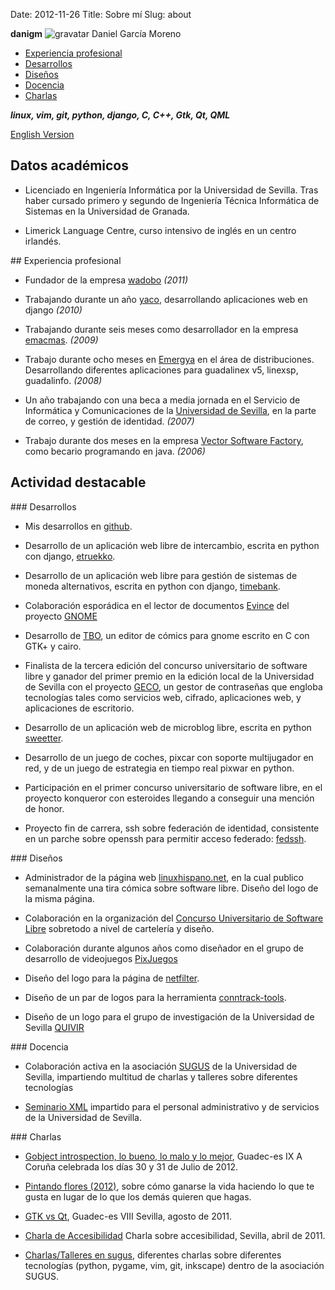 Date: 2012-11-26
Title: Sobre mí
Slug: about

<div class="gravatar post-info">
    <strong>danigm</strong>
    <img src="http://www.gravatar.com/avatar/8da96af78e0089d6d970bf3760b0e724?s=190" alt="gravatar"/>
    Daniel García Moreno
</div>

* [Experiencia profesional](#work)
* [Desarrollos](#devs)
* [Diseños](#design)
* [Docencia](#teaching)
* [Charlas](#talks)

***linux, vim, git, python, django, C, C++, Gtk, Qt, QML***

[English Version](/pages/about-en.html)

## Datos académicos

* Licenciado en Ingeniería Informática por la Universidad de Sevilla.
Tras haber cursado primero y segundo de Ingeniería Técnica Informática
de Sistemas en la Universidad de Granada.

* Limerick Language Centre, curso intensivo de inglés en un centro
irlandés.

<div id="work"></div>
## Experiencia profesional

* Fundador de la empresa [wadobo](http://wadobo.com) *(2011)*

* Trabajando durante un año [yaco](http://yaco.es), desarrollando aplicaciones
web en django *(2010)*

* Trabajando durante seis meses como desarrollador en la empresa
[emacmas](http://emacmas.com). *(2009)*

* Trabajo durante ocho meses en [Emergya](http://emergya.es) en el área de distribuciones.
Desarrollando diferentes aplicaciones para guadalinex v5, linexsp, guadalinfo. *(2008)*

* Un año trabajando con una beca a media jornada en el Servicio de Informática
y Comunicaciones de la [Universidad de Sevilla](http://us.es),
en la parte de correo, y gestión
de identidad. *(2007)*

* Trabajo durante dos meses en la empresa
[Vector Software Factory](http://vectorsf.com/),
 como becario programando en java. *(2006)*

## Actividad destacable

<div id="devs"></div>
### Desarrollos

* Mis desarrollos en [github](http://github.com/danigm).

* Desarrollo de un aplicación web libre de intercambio, escrita en python con
django, [etruekko](https://github.com/wadobo/etruekko).

* Desarrollo de un aplicación web libre para gestión de sistemas de moneda
alternativos, escrita en python con django, [timebank](https://github.com/wadobo/timebank).

* Colaboración esporádica en el lector de documentos
[Evince](http://live.gnome.org/Evince) del proyecto [GNOME](http://gnome.org)

* Desarrollo de [TBO](http://github.com/danigm/tbo), un editor de cómics para
gnome escrito en C con GTK+ y cairo.

* Finalista de la tercera edición del concurso universitario de software libre
y ganador del primer premio en la edición local de la Universidad de Sevilla
con el proyecto [GECO](https://github.com/wadobo/GECO), un gestor de
contraseñas que engloba tecnologías tales como servicios web, cifrado,
aplicaciones web, y aplicaciones de escritorio.

* Desarrollo de un aplicación web de microblog libre, escrita en python
[sweetter](https://github.com/danigm/sweetter).

* Desarrollo de un juego de coches, pixcar con soporte multijugador en red, y
de un juego de estrategia en tiempo real pixwar en python.

* Participación en el primer concurso universitario de software libre, en el
proyecto konqueror con esteroides llegando a conseguir una mención de honor.

* Proyecto fin de carrera, ssh sobre federación de identidad, consistente en un
parche sobre openssh para permitir acceso federado:
[fedssh](http://git.danigm.net/gitphp/index.php?p=fedssh.git&a=summary).

<div id="design"></div>
### Diseños

* Administrador de la página web [linuxhispano.net](http://linuxhispano.net),
en la cual publico semanalmente una tira cómica sobre software libre. Diseño
del logo de la misma página.

* Colaboración en la organización del
[Concurso Universitario de Software Libre](http://concursosoftwarelibre.org)
sobretodo a nivel de cartelería y diseño.

* Colaboración durante algunos años como diseñador en el grupo de
desarrollo de videojuegos [PixJuegos](http://www.pixjuegos.com/)

* Diseño del logo para la página de [netfilter](http://netfilter.org).

* Diseño de un par de logos para la herramienta
[conntrack-tools](http://conntrack-tools.netfilter.org/).

* Diseño de un logo para el grupo de investigación de la Universidad de Sevilla
[QUIVIR](http://www.lsi.us.es/~quivir/index.php/Main/HomePage)

<div id="teaching"></div>
### Docencia

* Colaboración activa en la asociación [SUGUS](http://sugus.eii.us.es)
de la Universidad de Sevilla, impartiendo multitud de charlas
y talleres sobre diferentes tecnologías

* [Seminario XML](http://www.forpas.us.es/cursos/ficha_curso.asp?curso=08057)
impartido para el personal administrativo y de servicios de la
Universidad de Sevilla.

<div id="talks"></div>
### Charlas

* [Gobject introspection, lo bueno, lo malo y lo mejor](http://www.flickr.com/photos/anarey/7691578284/),
Guadec-es IX A Coruña celebrada los días 30 y 31 de Julio de 2012.

* [Pintando flores (2012)](http://vimeo.com/44651092), sobre cómo ganarse la
vida haciendo lo que te gusta en lugar de lo que los demás quieren
que hagas.

* [GTK vs Qt](http://2011.guadec.es/guadec/programa/jueves_4),
Guadec-es VIII Sevilla, agosto de 2011.

* [Charla de Accesibilidad](http://www.flickr.com/photos/anarey/5595756474/in/set-72157626317701395)
Charla sobre accesibilidad, Sevilla, abril de 2011.

* [Charlas/Talleres en sugus](http://sugus.eii.us.es/web/index.php?s=danigm),
diferentes charlas sobre diferentes tecnologías (python, pygame, vim,
git, inkscape) dentro de la asociación SUGUS.
